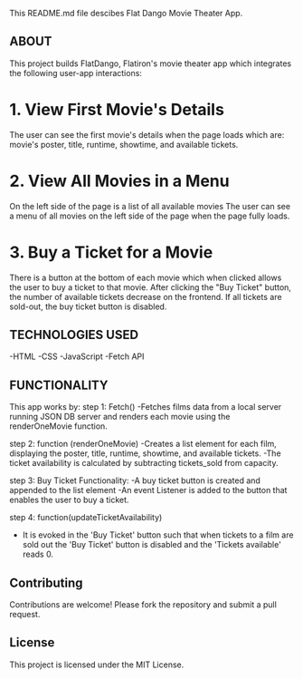 This README.md file descibes Flat Dango Movie Theater App.

  ## ABOUT
This project builds FlatDango, Flatiron's movie theater app which integrates the following user-app interactions:

# 1. View First Movie's Details
The user can see the first movie's details when the page loads which are: movie's poster, title, runtime, showtime, and available tickets.

# 2. View All Movies in a Menu
On the left side of the page is a list of all available  movies
The user can see a menu of all movies on the left side of the page when the page fully loads. 

# 3. Buy a Ticket for a Movie
There is a button at the bottom of each movie which when clicked allows the user to buy a ticket to that movie.
After clicking the "Buy Ticket" button, the number of available tickets decrease on the frontend.
If all tickets are sold-out, the buy ticket button is disabled.

  ## TECHNOLOGIES USED
  -HTML
  -CSS
  -JavaScript
  -Fetch API 

  ## FUNCTIONALITY
This app works by:
 step 1: Fetch()
 -Fetches films data from a local server running JSON DB server and renders each movie using the renderOneMovie function.

 step 2: function (renderOneMovie)
-Creates a list element for each film, displaying the poster, title, runtime, showtime, and available tickets.
-The ticket availability is calculated by subtracting tickets_sold from capacity.

step 3: Buy Ticket Functionality:
-A buy ticket button is created and appended to the list element
-An event Listener is added to the button that enables the user to buy a  ticket. 

step 4: function(updateTicketAvailability)
- It is evoked in the 'Buy Ticket' button such that when tickets to a film are sold out
the 'Buy Ticket' button is disabled and the 'Tickets available' reads 0.

## Contributing
Contributions are welcome! Please fork the repository and submit a pull request.

## License
This project is licensed under the MIT License.